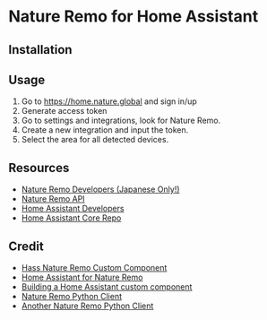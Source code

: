 # Nature Remo for Home Assistant

## Installation

## Usage

 1. Go to https://home.nature.global and sign in/up
 2. Generate access token
 3. Go to settings and integrations, look for Nature Remo.
 4. Create a new integration and input the token.
 5. Select the area for all detected devices.

## Resources

 - [Nature Remo Developers (Japanese Only!)](https://developer.nature.global/en/overview/)
 - [Nature Remo API](https://swagger.nature.global/)
 - [Home Assistant Developers](https://developers.home-assistant.io/docs/creating_component_index)
 - [Home Assistant Core Repo](https://github.com/home-assistant/core/blob/master/homeassistant/components)

## Credit

 - [Hass Nature Remo Custom Component](https://github.com/yutoyazaki/hass-nature-remo/)
 - [Home Assistant for Nature Remo](https://github.com/mugifly/homeassistant-natureremo/)
 - [Building a Home Assistant custom component](https://aarongodfrey.dev/home%20automation/building_a_home_assistant_custom_component_part_1/)
 - [Nature Remo Python Client](https://github.com/morinokami/nature-remo)
 - [Another Nature Remo Python Client](https://github.com/suzutan/pyture-remo)
